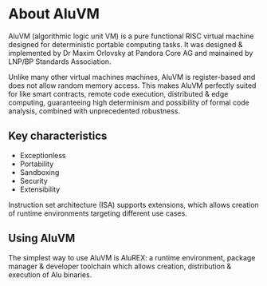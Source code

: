 # About AluVM

AluVM \(algorithmic logic unit VM\) is a pure functional RISC virtual machine designed for deterministic portable computing tasks. It was designed & implemented by Dr Maxim Orlovsky at Pandora Core AG and mainained by LNP/BP Standards Association. 

Unlike many other virtual machines machines, AluVM is register-based and does not allow random memory access. This makes AluVM perfectly suited for like smart contracts, remote code execution, distributed & edge computing, guaranteeing high determinism and possibility of formal code analysis, combined with unprecedented robustness.

## Key characteristics

* Exceptionless
* Portability
* Sandboxing
* Security
* Extensibility

Instruction set architecture \(ISA\) supports extensions, which allows creation of runtime environments targeting different use cases.

## Using AluVM

The simplest way to use AluVM is AluREX: a runtime environment, package manager & developer toolchain which allows creation, distribution & execution of Alu binaries.

